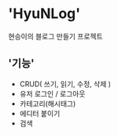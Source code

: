 # 'HyuNLog'
현승이의 블로그 만들기 프로젝트

## '기능'
- CRUD( 쓰기, 읽기, 수정, 삭제 )
- 유저 로그인 / 로그아웃
- 카테고리(해시태그)
- 에디터 붙이기
- 검색








